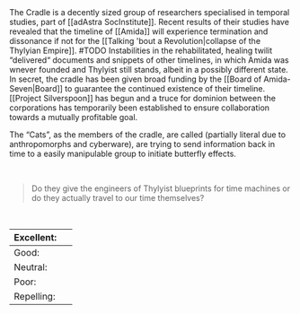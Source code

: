 
 

The Cradle is a decently sized group of researchers specialised in temporal studies, part of [[adAstra SocInstitute]]. 
Recent results of their studies have revealed that the timeline of [[Amida]] will experience termination and dissonance if not for the [[Talking 'bout a Revolution|collapse of the Thylyian Empire]].
#TODO 
	Instabilities in the rehabilitated, healing twilit “delivered“ documents and snippets of other timelines, in which Amida was wnever founded and Thylyist still stands, albeit in a possibly different state. 
In secret, the cradle has been given broad funding by the [[Board of Amida-Seven|Board]] to guarantee the continued existence of their timeline.
[[Project Silverspoon]] has begun and a truce for dominion between the corporations has temporarily been established to ensure collaboration towards a mutually profitable goal. 

The “Cats”, as the members of the cradle, are called (partially literal due to anthropomorphs and cyberware), are trying to send information back in time to a easily manipulable group to initiate butterfly effects. 

 

> Do they give the engineers of Thylyist blueprints for time machines or do they actually travel to our time themselves?

 

| Excellent: |     |
|------------|-----|
| Good:      |     |
| Neutral:   |     |
| Poor:      |     |
| Repelling: |     |
